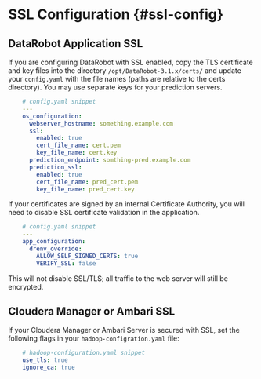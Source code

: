 # SSL Configuration {#ssl-config}

## DataRobot Application SSL

If you are configuring DataRobot with SSL enabled, copy the TLS certificate and key files into the directory `/opt/DataRobot-3.1.x/certs/` and update your `config.yaml` with the file names (paths are relative to the certs directory).
You may use separate keys for your prediction servers.

```yaml
    # config.yaml snippet
    ---
    os_configuration:
      webserver_hostname: something.example.com
      ssl:
        enabled: true
        cert_file_name: cert.pem
        key_file_name: cert.key
      prediction_endpoint: somthing-pred.example.com
      prediction_ssl:
        enabled: true
        cert_file_name: pred_cert.pem
        key_file_name: pred_cert.key
``` 

If your certificates are signed by an internal Certificate Authority, you will need to disable SSL certificate validation in the application.
```yaml
    # config.yaml snippet
    ---
    app_configuration:
      drenv_override:
        ALLOW_SELF_SIGNED_CERTS: true
        VERIFY_SSL: false
```
This will not disable SSL/TLS; all traffic to the web server will still be encrypted.

## Cloudera Manager or Ambari SSL

If your Cloudera Manager or Ambari Server is secured with SSL, set the following flags in your `hadoop-configration.yaml` file:

```yaml
    # hadoop-configuration.yaml snippet
    use_tls: true
    ignore_ca: true
```
